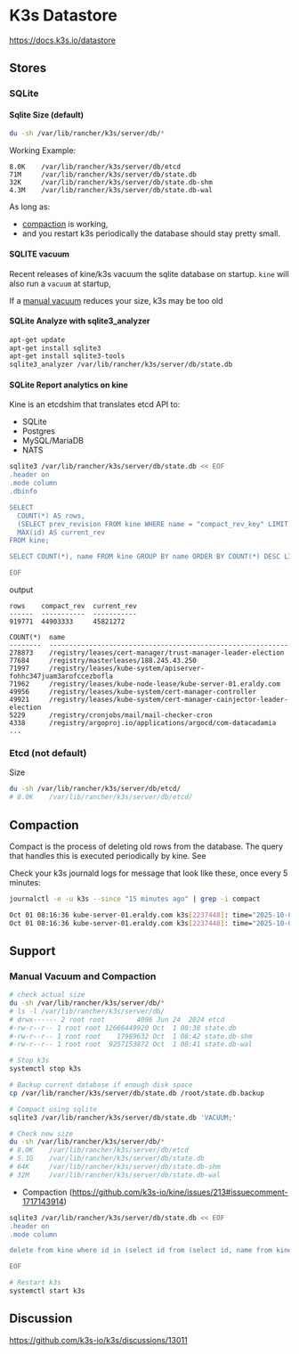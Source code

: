 # K3s Datastore

https://docs.k3s.io/datastore

## Stores
### SQLite

#### Sqlite Size (default)

```bash
du -sh /var/lib/rancher/k3s/server/db/*
```
Working Example:
```
8.0K    /var/lib/rancher/k3s/server/db/etcd
71M     /var/lib/rancher/k3s/server/db/state.db
32K     /var/lib/rancher/k3s/server/db/state.db-shm
4.3M    /var/lib/rancher/k3s/server/db/state.db-wal
```
As long as:
* [compaction](#compaction) is working,
* and you restart k3s periodically
  the database should stay pretty small.

#### SQLITE vacuum

Recent releases of kine/k3s vacuum the sqlite database on startup.
`kine` will also run a `vacuum` at startup,

If a [manual vacuum](#manual-vacuum-and-compaction) reduces your size, k3s may be too old

#### SQLite Analyze with sqlite3_analyzer

```bash
apt-get update
apt-get install sqlite3
apt-get install sqlite3-tools
sqlite3_analyzer /var/lib/rancher/k3s/server/db/state.db
```

#### SQLite Report analytics on kine

Kine is an etcdshim that translates etcd API to:

* SQLite
* Postgres
* MySQL/MariaDB
* NATS

```bash
sqlite3 /var/lib/rancher/k3s/server/db/state.db << EOF
.header on
.mode column
.dbinfo

SELECT 
  COUNT(*) AS rows, 
  (SELECT prev_revision FROM kine WHERE name = "compact_rev_key" LIMIT 1) AS compact_rev,
  MAX(id) AS current_rev
FROM kine;

SELECT COUNT(*), name FROM kine GROUP BY name ORDER BY COUNT(*) DESC LIMIT 50;

EOF
```

output

```
rows    compact_rev  current_rev
------  -----------  -----------
919771  44903333     45821272

COUNT(*)  name
--------  ------------------------------------------------------------
278873    /registry/leases/cert-manager/trust-manager-leader-election
77684     /registry/masterleases/188.245.43.250
71997     /registry/leases/kube-system/apiserver-fohhc347juam3arofccezbofla
71962     /registry/leases/kube-node-lease/kube-server-01.eraldy.com
49956     /registry/leases/kube-system/cert-manager-controller
49921     /registry/leases/kube-system/cert-manager-cainjector-leader-election
5229      /registry/cronjobs/mail/mail-checker-cron
4338      /registry/argoproj.io/applications/argocd/com-datacadamia
...
```


### Etcd  (not default)

Size
```bash
du -sh /var/lib/rancher/k3s/server/db/etcd/
# 8.0K    /var/lib/rancher/k3s/server/db/etcd/
```


## Compaction

Compact is the process of deleting old rows from the database.
The query that handles this is executed periodically by kine. See [](#manual-vacuum-and-compaction)

Check your k3s journald logs for message that look like these, once every 5 minutes:
```bash
journalctl -e -u k3s --since "15 minutes ago" | grep -i compact
```
```bash
Oct 01 08:16:36 kube-server-01.eraldy.com k3s[2237448]: time="2025-10-01T08:16:36Z" level=info msg="COMPACT deleted 1000 rows from 1000 revisions in 906.760433ms - compacted to 43882333/45820240"
Oct 01 08:16:36 kube-server-01.eraldy.com k3s[2237448]: time="2025-10-01T08:16:36Z" level=info msg="COMPACT compactRev=43882333 targetCompactRev=43883333 currentRev=45820241"
```

## Support
### Manual Vacuum and Compaction


```bash
# check actual size
du -sh /var/lib/rancher/k3s/server/db/*
# ls -l /var/lib/rancher/k3s/server/db/
# drwx------ 2 root root        4096 Jun 24  2024 etcd
#-rw-r--r-- 1 root root 12666449920 Oct  1 08:38 state.db
#-rw-r--r-- 1 root root    17989632 Oct  1 08:42 state.db-shm
#-rw-r--r-- 1 root root  9257153872 Oct  1 08:41 state.db-wal

# Stop k3s
systemctl stop k3s

# Backup current database if enough disk space
cp /var/lib/rancher/k3s/server/db/state.db /root/state.db.backup

# Compact using sqlite
sqlite3 /var/lib/rancher/k3s/server/db/state.db 'VACUUM;'

# Check new size
du -sh /var/lib/rancher/k3s/server/db/*
# 8.0K    /var/lib/rancher/k3s/server/db/etcd
# 5.1G    /var/lib/rancher/k3s/server/db/state.db
# 64K     /var/lib/rancher/k3s/server/db/state.db-shm
# 32M     /var/lib/rancher/k3s/server/db/state.db-wal
```

* Compaction (https://github.com/k3s-io/kine/issues/213#issuecomment-1717143914)
```bash
sqlite3 /var/lib/rancher/k3s/server/db/state.db << EOF
.header on
.mode column

delete from kine where id in (select id from (select id, name from kine where id not in (select max(id) as id from kine group by name)));

EOF
```


```bash
# Restart k3s
systemctl start k3s
```

## Discussion

https://github.com/k3s-io/k3s/discussions/13011
